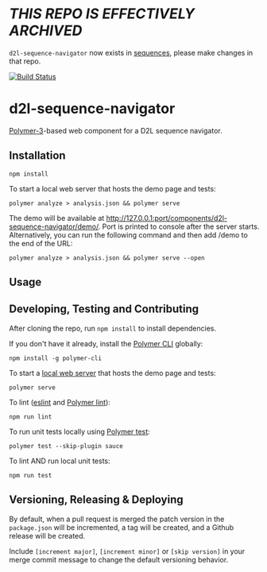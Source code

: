 # *THIS REPO IS EFFECTIVELY ARCHIVED*

`d2l-sequence-navigator` now exists in [sequences](https://github.com/BrightspaceHypermediaComponents/sequences), please make changes in that repo.

[![Build Status](https://travis-ci.com/BrightspaceHypermediaComponents/d2l-sequence-navigator.svg?token=s5DqGXfBESukCURszFfU&branch=master)](https://travis-ci.com/BrightspaceHypermediaComponents/d2l-sequence-navigator)

# d2l-sequence-navigator

[Polymer-3](https://www.polymer-project.org)-based web component for a D2L sequence navigator.

## Installation

```shell
npm install
```

To start a local web server that hosts the demo page and tests:

```shell
polymer analyze > analysis.json && polymer serve
```

The demo will be available at http://127.0.0.1:port/components/d2l-sequence-navigator/demo/. Port is printed to console after the server starts. Alternatively, you can run the following command and then add /demo to the end of the URL:

```shell
polymer analyze > analysis.json && polymer serve --open
```

## Usage

## Developing, Testing and Contributing

After cloning the repo, run `npm install` to install dependencies.

If you don't have it already, install the [Polymer CLI](https://www.polymer-project.org/2.0/docs/tools/polymer-cli) globally:

```shell
npm install -g polymer-cli
```

To start a [local web server](https://www.polymer-project.org/2.0/docs/tools/polymer-cli-commands#serve) that hosts the demo page and tests:

```shell
polymer serve
```

To lint ([eslint](http://eslint.org/) and [Polymer lint](https://www.polymer-project.org/2.0/docs/tools/polymer-cli-commands#lint)):

```shell
npm run lint
```

To run unit tests locally using [Polymer test](https://www.polymer-project.org/2.0/docs/tools/polymer-cli-commands#tests):

```shell
polymer test --skip-plugin sauce
```

To lint AND run local unit tests:

```shell
npm run test
```

## Versioning, Releasing & Deploying

By default, when a pull request is merged the patch version in the `package.json` will be incremented, a tag will be created, and a Github release will be created.

Include `[increment major]`, `[increment minor]` or `[skip version]` in your merge commit message to change the default versioning behavior.
